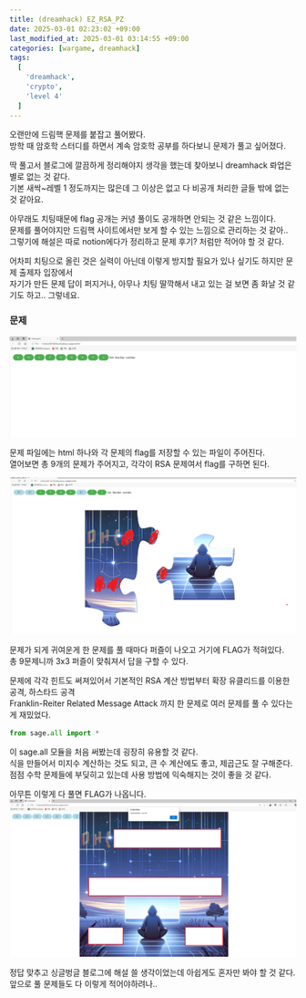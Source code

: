 ```yaml
---
title: (dreamhack) EZ_RSA_PZ
date: 2025-03-01 02:23:02 +09:00
last_modified_at: 2025-03-01 03:14:55 +09:00
categories: [wargame, dreamhack]
tags:
  [
    'dreamhack',
    'crypto',
    'level 4'
  ]
---
```


오랜만에 드림핵 문제를 붙잡고 풀어봤다.<br>
방학 때 암호학 스터디를 하면서 계속 암호학 공부를 하다보니 문제가 풀고 싶어졌다.<br>

딱 풀고서 블로그에 깔끔하게 정리해야지 생각을 했는데 찾아보니 dreamhack 롸업은 별로 없는 것 같다.<br>
기본 새싹~레벨 1 정도까지는 많은데 그 이상은 없고 다 비공개 처리한 글들 밖에 없는 것 같아요.<br>

아무래도 치팅때문에 flag 공개는 커녕 풀이도 공개하면 안되는 것 같은 느낌이다.<br>
문제를 풀어야지만 드림핵 사이트에서만 보게 할 수 있는 느낌으로 관리하는 것 같아..<br>
그렇기에 해설은 따로 notion에다가 정리하고 문제 후기? 처럼만 적어야 할 것 같다.<br>

어차피 치팅으로 올린 것은 실력이 아닌데 이렇게 방지할 필요가 있나 싶기도 하지만 문제 출제자 입장에서<br>
자기가 만든 문제 답이 퍼지거나, 아무나 치팅 딸깍해서 내고 있는 걸 보면 좀 화날 것 같기도 하고.. 그렇네요.

### 문제

![image](/assets/img/wargame/dreamhack/ezrsapz_1.PNG)

문제 파일에는 html 하나와 각 문제의 flag를 저장할 수 있는 파일이 주어진다.<br>
열어보면 총 9개의 문제가 주어지고, 각각이 RSA 문제여서 flag를 구하면 된다.<br>

![image](/assets/img/wargame/dreamhack/ezrsapz_2.PNG)

문제가 되게 귀여운게 한 문제를 풀 때마다 퍼즐이 나오고 거기에 FLAG가 적혀있다.<br>
총 9문제니까 3x3 퍼즐이 맞춰져서 답을 구할 수 있다.<br>

문제에 각각 힌트도 써져있어서 기본적인 RSA 계산 방법부터 확장 유클리드를 이용한 공격, 하스타드 공격<br>
Franklin-Reiter Related Message Attack 까지 한 문제로 여러 문제를 풀 수 있다는게 재밌었다.<br>

```python
from sage.all import *
```
이 sage.all 모듈을 처음 써봤는데 굉장히 유용할 것 같다.<br>
식을 만들어서 미지수 계산하는 것도 되고, 큰 수 계산에도 좋고, 제곱근도 잘 구해준다.<br>
점점 수학 문제들에 부딪히고 있는데 사용 방법에 익숙해지는 것이 좋을 것 같다.<br>

아무튼 이렇게 다 풀면 FLAG가 나옵니다.<br>
![image](/assets/img/wargame/dreamhack/ezrsapz_3.PNG)

정답 맞추고 싱글벙글 블로그에 해설 쓸 생각이었는데 아쉽게도 혼자만 봐야 할 것 같다.<br>
앞으로 풀 문제들도 다 이렇게 적어야하려나.. 